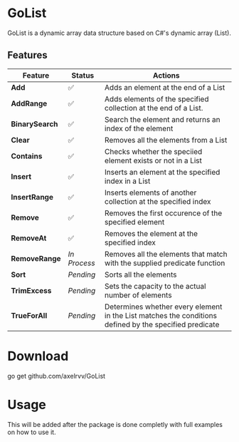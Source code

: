 # GoList

GoList is a dynamic array data structure based on C#'s dynamic array (List).

## Features
| Feature | Status | Actions |
| ----------------- | ----------------- | ----------------- |
| **Add** | ✅ | Adds an element at the end of a List |
| **AddRange** | ✅ | Adds elements of the specified collection at the end of a List. |
| **BinarySearch** | ✅ | Search the element and returns an index of the element |
| **Clear**  | ✅ | Removes all the elements from a List |
| **Contains** | ✅ | Checks whether the speciied element exists or not in a List |
| **Insert** | ✅ | Inserts an element at the specified index in a List |
| **InsertRange** | ✅ | Inserts elements of another collection at the specified index |
| **Remove** | ✅ | Removes the first occurence of the specified element | 
| **RemoveAt** | ✅ | Removes the element at the specified index |
| **RemoveRange** | *In Process* | Removes all the elements that match with the supplied predicate function |
| **Sort** | *Pending* | Sorts all the elements |
| **TrimExcess** | *Pending* | Sets the capacity to the actual number of elements |
| **TrueForAll** | *Pending* | Determines whether every element in the List matches the conditions defined by the specified predicate |

# Download

go get github.com/axelrvv/GoList

# Usage 
This will be added after the package is done completly with full examples on how to use it.
```Go

```